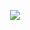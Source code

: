 <p align="center">
    <a href="https://discord.com/users/1285094333086957599">
        <img src="https://lanyard.cnrad.dev/api/1285094333086957599" />
    </a>
</p>
